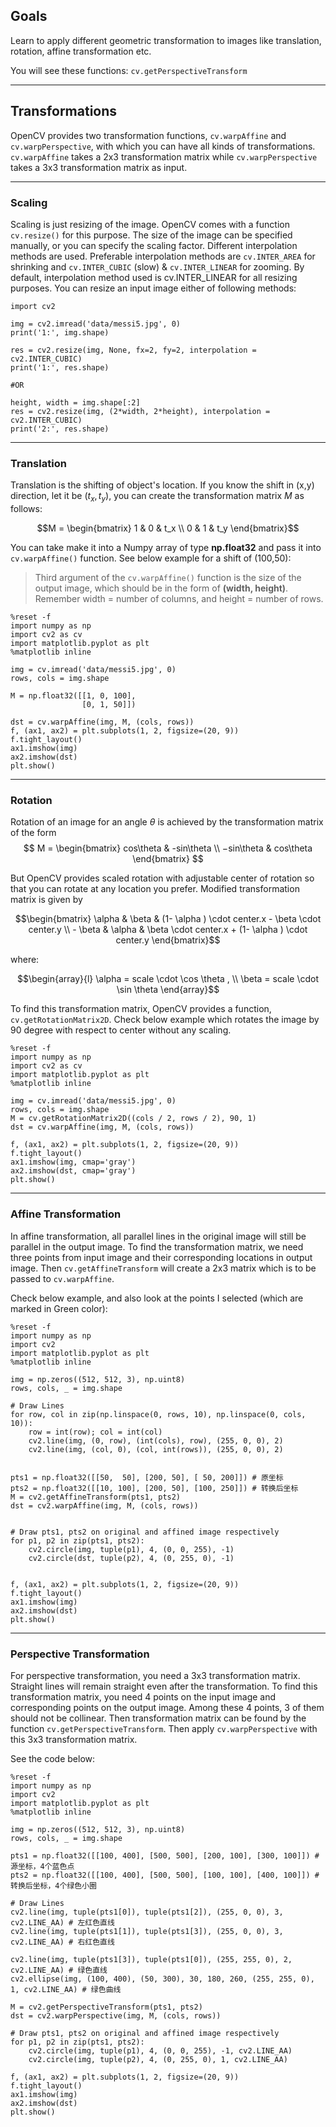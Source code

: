 ## Goals
Learn to apply different geometric transformation to images like translation, rotation, affine transformation etc.

You will see these functions: `cv.getPerspectiveTransform`

---
## Transformations
OpenCV provides two transformation functions, `cv.warpAffine` and `cv.warpPerspective`, with which you can have all kinds of transformations. `cv.warpAffine` takes a 2x3 transformation matrix while `cv.warpPerspective` takes a 3x3 transformation matrix as input.

---
### Scaling
Scaling is just resizing of the image. OpenCV comes with a function `cv.resize()` for this purpose. The size of the image can be specified manually, or you can specify the scaling factor. Different interpolation methods are used. Preferable interpolation methods are `cv.INTER_AREA` for shrinking and `cv.INTER_CUBIC` (slow) & `cv.INTER_LINEAR` for zooming. By default, interpolation method used is cv.INTER_LINEAR for all resizing purposes. You can resize an input image either of following methods:

```{.python .input  n=1}
import cv2

img = cv2.imread('data/messi5.jpg', 0)
print('1:', img.shape)

res = cv2.resize(img, None, fx=2, fy=2, interpolation = cv2.INTER_CUBIC)
print('1:', res.shape)

#OR

height, width = img.shape[:2]
res = cv2.resize(img, (2*width, 2*height), interpolation = cv2.INTER_CUBIC)
print('2:', res.shape)
```

---
### Translation
Translation is the shifting of object's location. If you know the shift in (x,y) direction, let it be $(t_x,t_y)$, you can create the transformation matrix $M$ as follows:

$$M = \begin{bmatrix} 1 & 0 & t_x \\ 0 & 1 & t_y \end{bmatrix}$$

You can take make it into a Numpy array of type **np.float32** and pass it into `cv.warpAffine()` function. See below example for a shift of (100,50):
> Third argument of the `cv.warpAffine()` function is the size of the output image, which should be in the form of **(width, height)**. Remember width = number of columns, and height = number of rows.

```{.python .input}
%reset -f
import numpy as np
import cv2 as cv
import matplotlib.pyplot as plt
%matplotlib inline

img = cv.imread('data/messi5.jpg', 0)
rows, cols = img.shape

M = np.float32([[1, 0, 100], 
                [0, 1, 50]])

dst = cv.warpAffine(img, M, (cols, rows))
f, (ax1, ax2) = plt.subplots(1, 2, figsize=(20, 9))
f.tight_layout()
ax1.imshow(img)
ax2.imshow(dst)
plt.show()
```

---
### Rotation
Rotation of an image for an angle $\theta$ is achieved by the transformation matrix of the form
$$
M = \begin{bmatrix} cos\theta & -sin\theta \\ −sin\theta & cos\theta \end{bmatrix}
$$

But OpenCV provides scaled rotation with adjustable center of rotation so that you can rotate at any location you prefer. Modified transformation matrix is given by

$$\begin{bmatrix} \alpha & \beta & (1- \alpha ) \cdot center.x - \beta \cdot center.y \\ - \beta & \alpha & \beta \cdot center.x + (1- \alpha ) \cdot center.y \end{bmatrix}$$

where:  

$$\begin{array}{l} \alpha = scale \cdot \cos \theta , \\ \beta = scale \cdot \sin \theta \end{array}$$

To find this transformation matrix, OpenCV provides a function, `cv.getRotationMatrix2D`. Check below example which rotates the image by 90 degree with respect to center without any scaling.

```{.python .input  n=10}
%reset -f
import numpy as np
import cv2 as cv
import matplotlib.pyplot as plt
%matplotlib inline

img = cv.imread('data/messi5.jpg', 0)
rows, cols = img.shape
M = cv.getRotationMatrix2D((cols / 2, rows / 2), 90, 1)
dst = cv.warpAffine(img, M, (cols, rows))

f, (ax1, ax2) = plt.subplots(1, 2, figsize=(20, 9))
f.tight_layout()
ax1.imshow(img, cmap='gray')
ax2.imshow(dst, cmap='gray')
plt.show()
```

---
### Affine Transformation
In affine transformation, all parallel lines in the original image will still be parallel in the output image. To find the transformation matrix, we need three points from input image and their corresponding locations in output image. Then `cv.getAffineTransform` will create a 2x3 matrix which is to be passed to `cv.warpAffine`.

Check below example, and also look at the points I selected (which are marked in Green color):

```{.python .input}
%reset -f
import numpy as np
import cv2
import matplotlib.pyplot as plt
%matplotlib inline

img = np.zeros((512, 512, 3), np.uint8)
rows, cols, _ = img.shape

# Draw Lines
for row, col in zip(np.linspace(0, rows, 10), np.linspace(0, cols, 10)):
    row = int(row); col = int(col)
    cv2.line(img, (0, row), (int(cols), row), (255, 0, 0), 2)
    cv2.line(img, (col, 0), (col, int(rows)), (255, 0, 0), 2)


pts1 = np.float32([[50,  50], [200, 50], [ 50, 200]]) # 原坐标
pts2 = np.float32([[10, 100], [200, 50], [100, 250]]) # 转换后坐标
M = cv2.getAffineTransform(pts1, pts2)
dst = cv2.warpAffine(img, M, (cols, rows))


# Draw pts1, pts2 on original and affined image respectively
for p1, p2 in zip(pts1, pts2):
    cv2.circle(img, tuple(p1), 4, (0, 0, 255), -1)
    cv2.circle(dst, tuple(p2), 4, (0, 255, 0), -1)
    
    
f, (ax1, ax2) = plt.subplots(1, 2, figsize=(20, 9))
f.tight_layout()
ax1.imshow(img)
ax2.imshow(dst)
plt.show()
```

---
### Perspective Transformation
For perspective transformation, you need a 3x3 transformation matrix. Straight lines will remain straight even after the transformation. To find this transformation matrix, you need 4 points on the input image and corresponding points on the output image. Among these 4 points, 3 of them should not be collinear. Then transformation matrix can be found by the function `cv.getPerspectiveTransform`. Then apply `cv.warpPerspective` with this 3x3 transformation matrix.

See the code below:

```{.python .input  n=1}
%reset -f
import numpy as np
import cv2
import matplotlib.pyplot as plt
%matplotlib inline

img = np.zeros((512, 512, 3), np.uint8)
rows, cols, _ = img.shape

pts1 = np.float32([[100, 400], [500, 500], [200, 100], [300, 100]]) # 源坐标，4个蓝色点
pts2 = np.float32([[100, 400], [500, 500], [100, 100], [400, 100]]) # 转换后坐标，4个绿色小圈

# Draw Lines
cv2.line(img, tuple(pts1[0]), tuple(pts1[2]), (255, 0, 0), 3, cv2.LINE_AA) # 左红色直线
cv2.line(img, tuple(pts1[1]), tuple(pts1[3]), (255, 0, 0), 3, cv2.LINE_AA) # 右红色直线

cv2.line(img, tuple(pts1[3]), tuple(pts1[0]), (255, 255, 0), 2, cv2.LINE_AA) # 绿色直线
cv2.ellipse(img, (100, 400), (50, 300), 30, 180, 260, (255, 255, 0), 1, cv2.LINE_AA) # 绿色曲线

M = cv2.getPerspectiveTransform(pts1, pts2)
dst = cv2.warpPerspective(img, M, (cols, rows))

# Draw pts1, pts2 on original and affined image respectively
for p1, p2 in zip(pts1, pts2):
    cv2.circle(img, tuple(p1), 4, (0, 0, 255), -1, cv2.LINE_AA)
    cv2.circle(img, tuple(p2), 4, (0, 255, 0), 1, cv2.LINE_AA)

f, (ax1, ax2) = plt.subplots(1, 2, figsize=(20, 9))
f.tight_layout()
ax1.imshow(img)
ax2.imshow(dst)
plt.show()
```
